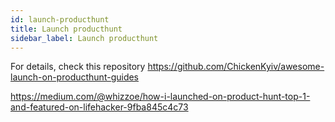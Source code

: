 ```yaml
---
id: launch-producthunt
title: Launch producthunt
sidebar_label: Launch producthunt
---
```


For details, check this repository
  https://github.com/ChickenKyiv/awesome-launch-on-producthunt-guides


https://medium.com/@whizzoe/how-i-launched-on-product-hunt-top-1-and-featured-on-lifehacker-9fba845c4c73
